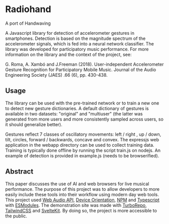 # Radiohand

A port of Handwaving

A Javascript library for detection of accelerometer gestures in smartphones. Detection is based on the magnitude spectrum of the accelerometer signals, which is fed into a neural network classifier. The library was developed for participatory music performance. For more information on the library and the context of the project, see:

G. Roma, A. Xambó and J.Freeman (2018). User-independent Accelerometer Gesture Recognition for Participatory Mobile Music. Journal of the Audio Engineering Society (JAES) .66 (6), pp. 430-438.

## Usage

The library can be used with the pre-trained network or to train a new one to detect new gesture dictionaries. A default dictionary of gestures is available in two datasets: "original" and "multiuser" (the latter was generated from more users and more consistently sampled across users, so it should generalize better).

Gestures reflect 7 classes of oscillatory movements: left / right , up / down, tilt, circles, forward / backwards, concave and convex. The expressjs web application in the webapp directory can be used to collect training data. Training is typically done offline by running the script train.js on nodejs. An example of detection is provided in example.js (needs to be browserified).

## Abstract

This paper discusses the use of AI and web browsers for live musical performance. The purpose of this project was to allow developers to more easily include these tools into their workflow using modern day web tools. This project used [Web Audio API](https://webaudio.github.io/web-audio-api/#dom-baseaudiocontext-onstatechange), [Device Orientation](https://developer.mozilla.org/en-US/docs/Web/API/Window/deviceorientation_event), [NPM](https://www.npmjs.com/) and [Typescript](https://www.typescriptlang.org/) with [ESModules](https://hacks.mozilla.org/2018/03/es-modules-a-cartoon-deep-dive/). The demonstration site was made with [TurboRepo](https://turbo.build/), [TailwindCSS](https://tailwindcss.com/) and [SvelteKit](https://kit.svelte.dev/). By doing so, the project is more accessible to the public.
